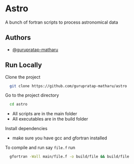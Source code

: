 
# Astro

A bunch of fortran scripts to process astronomical data


## Authors

- [@gurupratap-matharu](https://www.github.com/gurupratap-matharu)


## Run Locally

Clone the project

```bash
  git clone https://github.com/gurupratap-matharu/astro
```

Go to the project directory

```bash
  cd astro
```

- All scripts are in the main folder
- All executables are in the build folder

Install dependencies

-  make sure you have gcc and gfortran installed


To compile and run say `file.f` run

```bash
  gfortran -Wall main/file.f -o build/file && build/file
```

